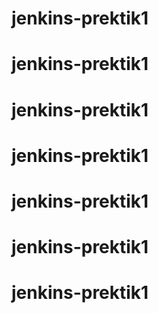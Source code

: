 # jenkins-prektik1
# jenkins-prektik1
# jenkins-prektik1
# jenkins-prektik1
# jenkins-prektik1
# jenkins-prektik1
# jenkins-prektik1
